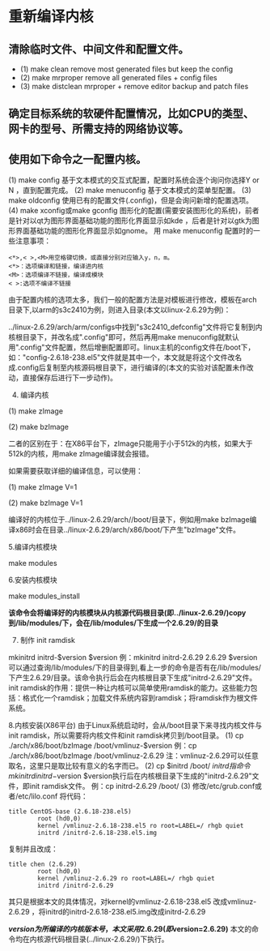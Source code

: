 # 重新编译内核

## 清除临时文件、中间文件和配置文件。
   * (1) make clean
         remove most generated  files but keep the config
   * (2) make mrproper
          remove all generated  files + config files
   * (3) make distclean
          mrproper + remove editor backup and patch files

## 确定目标系统的软硬件配置情况，比如CPU的类型、网卡的型号、所需支持的网络协议等。

## 使用如下命令之一配置内核。
(1) make config
          基于文本模式的交互式配置，配置时系统会逐个询问你选择Y or N ，直到配置完成。
(2) make menuconfig
         基于文本模式的菜单型配置。
(3) make oldconfig
         使用已有的配置文件(.config)，但是会询问新增的配置选项。
(4) make xconfig或make gconfig
         图形化的配置(需要安装图形化的系统)，前者是针对以qt为图形界面基础功能的图形化界面显示如kde ，后者是针对以gtk为图形界面基础功能的图形化界面显示如gnome。
 用 make menuconfig 配置时的一些注意事项：
```
<*>,< >,<M>用空格键切换，或直接分别对应输入y，n，m。
<*>：选项编译和链接，编译进内核
<M>：选项编译不链接，编译成模块
< >:选项不编译不链接
```
由于配置内核的选项太多，我们一般的配置方法是对模板进行修改，模板在arch目录下,以arm的s3c2410为例，则进入目录(本文以linux-2.6.29为例)：

 ../linux-2.6.29/arch/arm/configs中找到"s3c2410_defconfig"文件将它复制到内核根目录下，并改名成".config"即可，然后再用make  menuconfig就默认用".config"文件配置，然后增删配置即可。linux主机的config文件在/boot下，如："config-2.6.18-238.el5"文件就是其中一个，本文就是将这个文件改名成.config后复制至内核源码根目录下，进行编译的(本文的实验对该配置未作改动，直接保存后进行下一步动作)。

4. 编译内核

(1) make zImage

(2) make bzImage

二者的区别在于：在X86平台下，zImage只能用于小于512k的内核，如果大于512k的内核，用make zImage编译就会报错。

如果需要获取详细的编译信息，可以使用：

(1) make zImage  V=1

(2) make bzImage  V=1

编译好的内核位于../linux-2.6.29/arch/<cpu>/boot/目录下，例如用make bzImage编译x86时会在目录../linux-2.6.29/arch/x86/boot/下产生"bzImage"文件。

5.编译内核模块

make  modules

6.安装内核模块

make  modules_install

**该命令会将编译好的内核模块从内核源代码根目录(即../linux-2.6.29/)copy到/lib/modules/下，会在/lib/modules/下生成一个2.6.29/的目录**

7. 制作 init ramdisk

mkinitrd  initrd-$version  $version
例：mkinitrd  initrd-2.6.29  2.6.29
      $version 可以通过查询/lib/modules/下的目录得到,看上一步的命令是否有在/lib/modules/下产生2.6.29/目录。该命令执行后会在内核根目录下生成"initrd-2.6.29"文件。
      init ramdisk的作用：提供一种让内核可以简单使用ramdisk的能力。这些能力包括：格式化一个ramdisk；加载文件系统内容到ramdisk；将ramdisk作为根文件系统。

8.内核安装(X86平台)
       由于Linux系统启动时，会从/boot目录下来寻找内核文件与init ramdisk，所以需要将内核文件和init ramdisk拷贝到/boot目录。
(1) cp   ./arch/x86/boot/bzImage    /boot/vmlinuz-$version
例：cp ./arch/x86/boot/bzImage    /boot/vmlinuz-2.6.29
注：vmlinuz-2.6.29可以任意取名，这里只是取比较有意义的名字而已。
(2) cp   $initrd    /boot/
      $initrd指命令mkinitrd  initrd-$version  $version执行后在内核根目录下生成的"initrd-2.6.29"文件，即init ramdisk文件。
例：cp   initrd-2.6.29    /boot/
(3) 修改/etc/grub.conf或者/etc/lilo.conf
将代码：
```
title CentOS-base (2.6.18-238.el5)
        root (hd0,0)
        kernel /vmlinuz-2.6.18-238.el5 ro root=LABEL=/ rhgb quiet
        initrd /initrd-2.6.18-238.el5.img
```
复制并且改成：
```
title chen (2.6.29)
        root (hd0,0)
        kernel /vmlinuz-2.6.29 ro root=LABEL=/ rhgb quiet
        initrd /initrd-2.6.29
```
其只是根据本文的具体情况，对kernel的vmlinuz-2.6.18-238.el5 改成vmlinuz-2.6.29 ，将initrd的initrd-2.6.18-238.el5.img改成initrd-2.6.29


**$version为所编译的内核版本号，本文采用2.6.29(即$version=2.6.29)**
本文的命令均在内核源代码根目录(../linux-2.6.29/)下执行。
